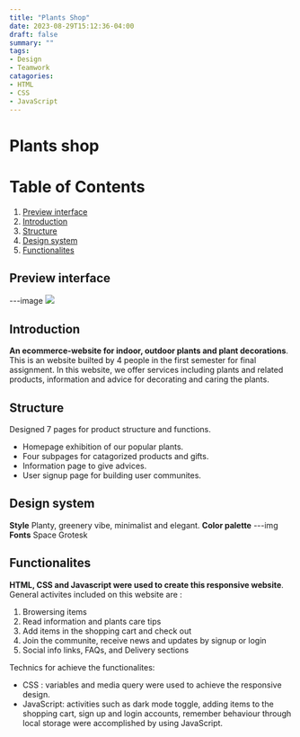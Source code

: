 ```yaml
---
title: "Plants Shop"
date: 2023-08-29T15:12:36-04:00
draft: false
summary: ""
tags:
- Design
- Teamwork
catagories:
- HTML
- CSS
- JavaScript
---
```

# Plants shop
# Table of Contents

1. [Preview interface](#preview-interface)
2. [Introduction](#introduction)
3. [Structure](#structure)
4. [Design system](#design-system)
5. [Functionalites](#functionalites)

## Preview interface
---image
![](/content/portfolio/preview.jpg)

## Introduction
**An ecommerce-website for indoor, outdoor plants and plant decorations**. 
This is an website builted by 4 people in the first semester for final assignment. In this website, we offer services including plants and related products, information and advice for decorating and caring the plants.

## Structure
Designed 7 pages for product structure and functions.
- Homepage exhibition of our popular plants.
- Four subpages for catagorized products and gifts.
- Information page to give advices.
- User signup page for building user communites.

## Design system
**Style**
Planty, greenery vibe, minimalist and elegant.
**Color palette**
---img
**Fonts**
Space Grotesk

## Functionalites 
**HTML, CSS and Javascript were used to create this responsive website**. 
General activites included on this website are : 
1. Browersing items
2. Read information and plants care tips
3. Add items in the shopping cart and check out
4. Join the communite, receive news and updates by signup or login
5. Social info links, FAQs, and Delivery sections  

Technics for achieve the functionalites:

- CSS : variables and media query were used to achieve the responsive design.
- JavaScript: activities such as dark mode toggle, adding items to the shopping cart, sign up and login accounts, remember behaviour through local storage were accomplished by using JavaScript.
